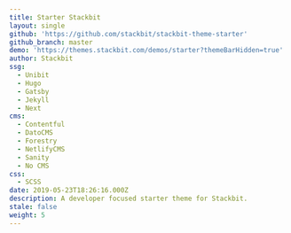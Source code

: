```yaml
---
title: Starter Stackbit
layout: single
github: 'https://github.com/stackbit/stackbit-theme-starter'
github_branch: master
demo: 'https://themes.stackbit.com/demos/starter?themeBarHidden=true'
author: Stackbit
ssg:
  - Unibit
  - Hugo
  - Gatsby
  - Jekyll
  - Next
cms:
  - Contentful
  - DatoCMS
  - Forestry
  - NetlifyCMS
  - Sanity
  - No CMS
css:
  - SCSS
date: 2019-05-23T18:26:16.000Z
description: A developer focused starter theme for Stackbit.
stale: false
weight: 5
---
```

